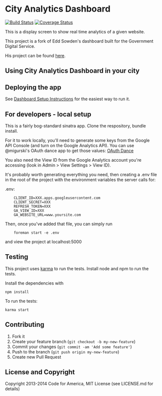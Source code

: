# City Analytics Dashboard
[![Build Status](https://travis-ci.org/codeforamerica/city-analytics-dashboard.svg?branch=master)](https://travis-ci.org/codeforamerica/city-analytics-dashboard) [![Coverage Status](https://coveralls.io/repos/codeforamerica/city-analytics-dashboard/badge.svg?branch=master&service=github)](https://coveralls.io/github/codeforamerica/city-analytics-dashboard?branch=master)

This is a display screen to show real time analytics of a given website.

This project is a fork of Edd Sowden's dashboard built for the Government Digital Service.

His project can be found [here](https://github.com/edds/display-screen).


Using City Analytics Dashboard in your city
---------------

Deploying the app
----------

See [Dashboard Setup Instructions](http://dfd-dashboard-setup.herokuapp.com/) for the easiest way to run it.



For developers - local setup
-----------

This is a fairly bog-standard sinatra app.  Clone the respository, bundle install.

For it to work locally, you'll need to generate some keys from the Google API Console (and turn on the Google Analytics API).  You can use @migurski's OAuth dance app to get those values: [OAuth Dance](http://oauth-dance.herokuapp.com/)

You also need the View ID from the Google Analytics account you're accessing (look in Admin > View Settings > View ID).

It's probably worth generating everything you need, then creating a .env file in the root of the project with the environment variables the server calls for:

.env:

```
    CLIENT_ID=XXX.apps.googleusercontent.com
    CLIENT_SECRET=XXX
    REFRESH_TOKEN=XXX
    GA_VIEW_ID=XXX
    GA_WEBSITE_URL=www.yoursite.com
```

Then, once you've added that file, you can simply run

```
    foreman start -e .env
```

and view the project at localhost:5000

Testing
-----------

This project uses [karma](http://karma-runner.github.io/) to run the tests.
Install node and npm to run the tests.

Install the dependencies with
```
npm install
```

To run the tests:
```
karma start
```

Contributing
------------

1. Fork it
2. Create your feature branch (`git checkout -b my-new-feature`)
3. Commit your changes (`git commit -am 'Add some feature'`)
4. Push to the branch (`git push origin my-new-feature`)
5. Create new Pull Request

License and Copyright
---------------------

Copyright 2013-2014 Code for America, MIT License (see LICENSE.md for details)


